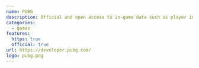 ```yaml
---
name: PUBG
description: Official and open access to in-game data such as player info, seasons, tournaments and leaderboard.
categories:
  - games
features:
  https: true
  official: true
url: https://developer.pubg.com/
logo: pubg.png
---
```

